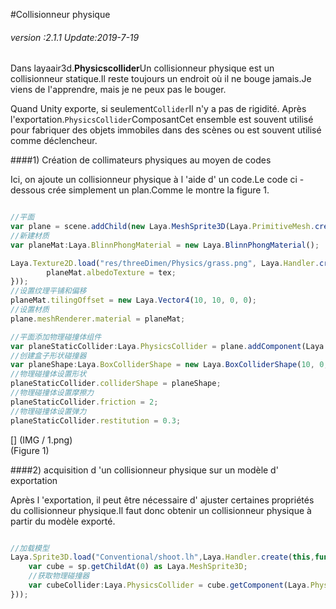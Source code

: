 #Collisionneur physique

###### *version :2.1.1   Update:2019-7-19*

Dans layaair3d.**Physicscollider**Un collisionneur physique est un collisionneur statique.Il reste toujours un endroit où il ne bouge jamais.Je viens de l'apprendre, mais je ne peux pas le bouger.

Quand Unity exporte, si seulement`Collider`Il n'y a pas de rigidité. Après l'exportation.`PhysicsCollider`ComposantCet ensemble est souvent utilisé pour fabriquer des objets immobiles dans des scènes ou est souvent utilisé comme déclencheur.

####1) Création de collimateurs physiques au moyen de codes

Ici, on ajoute un collisionneur physique à l 'aide d' un code.Le code ci - dessous crée simplement un plan.Comme le montre la figure 1.


```typescript

//平面
var plane = scene.addChild(new Laya.MeshSprite3D(Laya.PrimitiveMesh.createPlane(10, 10, 10, 10))) as Laya.MeshSprite3D;
//新建材质
var planeMat:Laya.BlinnPhongMaterial = new Laya.BlinnPhongMaterial();

Laya.Texture2D.load("res/threeDimen/Physics/grass.png", Laya.Handler.create(this, function(tex:Laya.Texture2D) {
    	planeMat.albedoTexture = tex;
}));
//设置纹理平铺和偏移
planeMat.tilingOffset = new Laya.Vector4(10, 10, 0, 0);
//设置材质
plane.meshRenderer.material = planeMat;

//平面添加物理碰撞体组件
var planeStaticCollider:Laya.PhysicsCollider = plane.addComponent(Laya.PhysicsCollider);
//创建盒子形状碰撞器
var planeShape:Laya.BoxColliderShape = new Laya.BoxColliderShape(10, 0, 10);
//物理碰撞体设置形状
planeStaticCollider.colliderShape = planeShape;
//物理碰撞体设置摩擦力
planeStaticCollider.friction = 2;
//物理碰撞体设置弹力
planeStaticCollider.restitution = 0.3;
```


[] (IMG / 1.png) <br > (Figure 1)

####2) acquisition d 'un collisionneur physique sur un modèle d' exportation

Après l 'exportation, il peut être nécessaire d' ajuster certaines propriétés du collisionneur physique.Il faut donc obtenir un collisionneur physique à partir du modèle exporté.


```typescript

//加载模型
Laya.Sprite3D.load("Conventional/shoot.lh",Laya.Handler.create(this,function(sp:Laya.Sprite3D){
    var cube = sp.getChildAt(0) as Laya.MeshSprite3D;
    //获取物理碰撞器
    var cubeCollider:Laya.PhysicsCollider = cube.getComponent(Laya.PhysicsCollider);
}));
```



